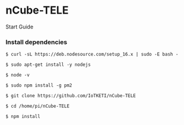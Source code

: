 # nCube-TELE
Start Guide

### Install dependencies
```
$ curl -sL https://deb.nodesource.com/setup_16.x | sudo -E bash -

$ sudo apt-get install -y nodejs

$ node -v

$ sudo npm install -g pm2

$ git clone https://github.com/IoTKETI/nCube-TELE

$ cd /home/pi/nCube-TELE

$ npm install
```

